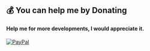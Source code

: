 ## 💰 You can help me by Donating
  #### Help me for more developments, I would appreciate it.
  [![PayPal](https://img.shields.io/badge/Binance-FCD535?style=for-the-badge&logo=binance&logoColor=white)](https://s.binance.com/xgKLGtyZ)